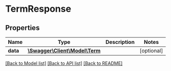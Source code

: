 # TermResponse

## Properties
Name | Type | Description | Notes
------------ | ------------- | ------------- | -------------
**data** | [**\Swagger\Client\Model\Term**](Term.md) |  | [optional] 

[[Back to Model list]](../../README.md#documentation-for-models) [[Back to API list]](../../README.md#documentation-for-api-endpoints) [[Back to README]](../../README.md)

